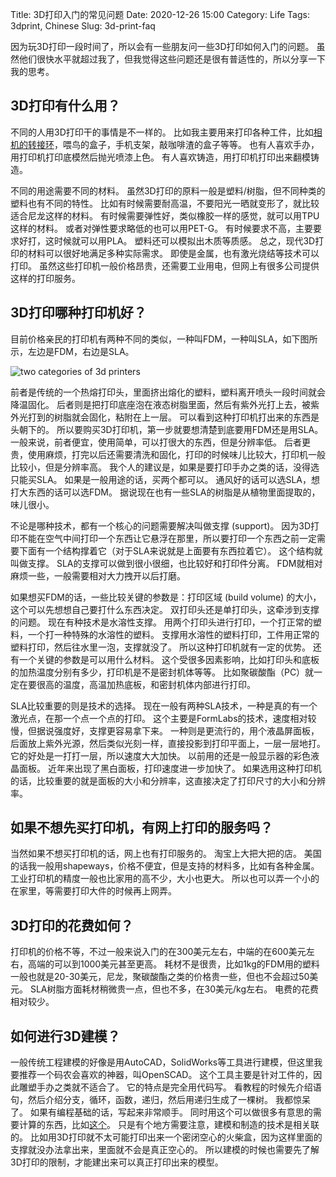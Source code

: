 Title: 3D打印入门的常见问题
Date: 2020-12-26 15:00
Category: Life
Tags: 3dprint, Chinese
Slug: 3d-print-faq

因为玩3D打印一段时间了，所以会有一些朋友问一些3D打印如何入门的问题。
虽然他们很快水平就超过我了，但我觉得这些问题还是很有普适性的，所以分享一下我的思考。

## 3D打印有什么用？

不同的人用3D打印干的事情是不一样的。
比如我主要用来打印各种工件，比如[相机的转接环](/yong-3dda-yin-jiang-leica-sljing-tou-zhuan-jie-dao-tian-wen-xiang-ji-de-yi-xie-chang-shi.html)，喂鸟的盒子，手机支架，敲咖啡渣的盒子等等。
也有人喜欢手办，用打印机打印底模然后抛光喷漆上色。
有人喜欢铸造，用打印机打印出来翻模铸造。

不同的用途需要不同的材料。
虽然3D打印的原料一般是塑料/树脂，但不同种类的塑料也有不同的特性。
比如有时候需要耐高温，不要阳光一晒就变形了，就比较适合尼龙这样的材料。
有时候需要弹性好，类似橡胶一样的感觉，就可以用TPU这样的材料。
或者对弹性要求略低的也可以用PET-G。
有时候要求不高，主要要求好打，这时候就可以用PLA。
塑料还可以模拟出木质等质感。
总之，现代3D打印的材料可以很好地满足多种实际需求。
即使是金属，也有激光烧结等技术可以打印。
虽然这些打印机一般价格昂贵，还需要工业用电，但网上有很多公司提供这样的打印服务。

## 3D打印哪种打印机好？

目前价格亲民的打印机有两种不同的类似，一种叫FDM，一种叫SLA，如下图所示，左边是FDM，右边是SLA。

![two categories of 3d printers](/images/3d-printer-models.jpg)

前者是传统的一个热熔打印头，里面挤出熔化的塑料，塑料离开喷头一段时间就会降温固化。
后者则是把打印底座泡在液态树脂里面，然后有紫外光打上去，被紫外光打到的树脂就会固化，粘附在上一层。
可以看到这种打印机打出来的东西是头朝下的。
所以要购买3D打印机，第一步就要想清楚到底要用FDM还是用SLA。
一般来说，前者便宜，使用简单，可以打很大的东西，但是分辨率低。
后者更贵，使用麻烦，打完以后还需要清洗和固化，打印的时候味儿比较大，打印机一般比较小，但是分辨率高。
我个人的建议是，如果是要打印手办之类的话，没得选只能买SLA。
如果是一般用途的话，买两个都可以。
通风好的话可以选SLA，想打大东西的话可以选FDM。
据说现在也有一些SLA的树脂是从植物里面提取的，味儿很小。

不论是哪种技术，都有一个核心的问题需要解决叫做支撑 (support)。
因为3D打印不能在空气中间打印一个东西让它悬浮在那里，所以要打印一个东西之前一定需要下面有一个结构撑着它（对于SLA来说就是上面要有东西拉着它）。
这个结构就叫做支撑。
SLA的支撑可以做到很小很细，也比较好和打印件分离。
FDM就相对麻烦一些，一般需要相对大力拽开以后打磨。

如果想买FDM的话，一些比较关键的参数是：打印区域 (build volume) 的大小，这个可以先想想自己要打什么东西决定。
双打印头还是单打印头，这牵涉到支撑的问题。
现在有种技术是水溶性支撑。
用两个打印头进行打印，一个打正常的塑料，一个打一种特殊的水溶性的塑料。
支撑用水溶性的塑料打印，工件用正常的塑料打印，然后往水里一泡，支撑就没了。
所以这种打印机就有一定的优势。
还有一个关键的参数是可以用什么材料。
这个受很多因素影响，比如打印头和底板的加热温度分别有多少，打印机是不是密封机体等等。
比如聚碳酸酯（PC）就一定在要很高的温度，高温加热底板，和密封机体内部进行打印。

SLA比较重要的则是技术的选择。
现在一般有两种SLA技术，一种是真的有一个激光点，在那一个点一个点的打印。
这个主要是FormLabs的技术，速度相对较慢，但据说强度好，支撑更容易拿下来。
一种则是更流行的，用个液晶屏面板，后面放上紫外光源，然后类似光刻一样，直接投影到打印平面上，一层一层地打。
它的好处是一打打一层，所以速度大大加快。
以前用的还是一般显示器的彩色液晶面板。
近年来出现了黑白面板，打印速度进一步加快了。
如果选用这种打印机的话，比较重要的就是面板的大小和分辨率，这直接决定了打印尺寸的大小和分辨率。

## 如果不想先买打印机，有网上打印的服务吗？

当然如果不想买打印机的话，网上也有打印服务的。
淘宝上大把大把的店。
美国的话我一般用shapeways，价格不便宜，但是支持的材料多，比如有各种金属。
工业打印机的精度一般也比家用的高不少，大小也更大。
所以也可以弄一个小的在家里，等需要打印大件的时候再上网弄。

## 3D打印的花费如何？

打印机的价格不等，不过一般来说入门的在300美元左右，中端的在600美元左右，高端的可以到1000美元甚至更高。
耗材不是很贵，比如1kg的FDM用的塑料一般也就是20-30美元，尼龙，聚碳酸酯之类的价格贵一些，但也不会超过50美元。
SLA树脂方面耗材稍微贵一点，但也不多，在30美元/kg左右。
电费的花费相对较少。

## 如何进行3D建模？

一般传统工程建模的好像是用AutoCAD，SolidWorks等工具进行建模，但这里我要推荐一个码农会喜欢的神器，叫OpenSCAD。
这个工具主要是针对工件的，因此雕塑手办之类就不适合了。
它的特点是完全用代码写。
看教程的时候先介绍语句，然后介绍分支，循环，函数，递归，然后用递归生成了一棵树。
我都惊呆了。
如果有编程基础的话，写起来非常顺手。
同时用这个可以做很多有意思的需要计算的东西，比如[这个](https://www.bilibili.com/video/BV1n7411J7hq)。
只是有个地方需要注意，建模和制造的技术是相关联的。
比如用3D打印就不太可能打印出来一个密闭空心的火柴盒，因为这样里面的支撑就没办法拿出来，里面就不会是真正空心的。
所以建模的时候也需要先了解3D打印的限制，才能建出来可以真正打印出来的模型。